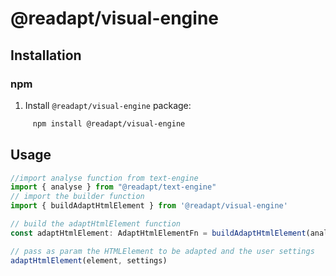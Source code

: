 # @readapt/visual-engine

## Installation

### npm

1. Install `@readapt/visual-engine` package:

```bash
     npm install @readapt/visual-engine
```

## Usage

```javascript
//import analyse function from text-engine
import { analyse } from "@readapt/text-engine"
// import the builder function
import { buildAdaptHtmlElement } from '@readapt/visual-engine'

// build the adaptHtmlElement function
const adaptHtmlElement: AdaptHtmlElementFn = buildAdaptHtmlElement(analyse)

// pass as param the HTMLElement to be adapted and the user settings
adaptHtmlElement(element, settings)
```

